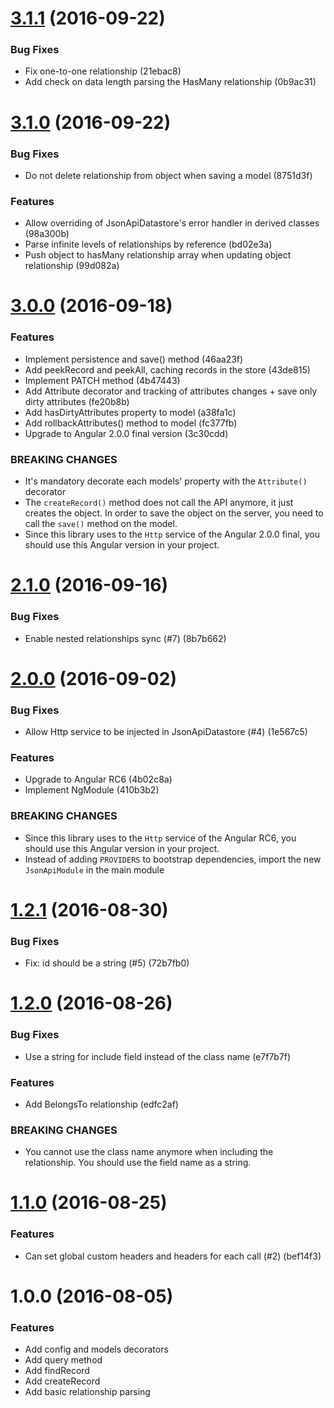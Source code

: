 # [3.1.1](https://github.com/ghidoz/angular2-jsonapi/compare/v3.1.0...v3.1.1) (2016-09-22)

### Bug Fixes
- Fix one-to-one relationship (21ebac8)
- Add check on data length parsing the HasMany relationship (0b9ac31)

# [3.1.0](https://github.com/ghidoz/angular2-jsonapi/compare/v3.0.0...v3.1.0) (2016-09-22)

### Bug Fixes
- Do not delete relationship from object when saving a model (8751d3f)

### Features
- Allow overriding of JsonApiDatastore's error handler in derived classes (98a300b)
- Parse infinite levels of relationships by reference (bd02e3a)
- Push object to hasMany relationship array when updating object relationship (99d082a)

# [3.0.0](https://github.com/ghidoz/angular2-jsonapi/compare/v2.1.0...v3.0.0) (2016-09-18)

### Features
- Implement persistence and save() method (46aa23f)
- Add peekRecord and peekAll, caching records in the store (43de815)
- Implement PATCH method (4b47443)
- Add Attribute decorator and tracking of attributes changes + save only dirty attributes (fe20b8b)
- Add hasDirtyAttributes property to model (a38fa1c)
- Add rollbackAttributes() method to model (fc377fb)
- Upgrade to Angular 2.0.0 final version (3c30cdd)

### BREAKING CHANGES
- It's mandatory decorate each models' property with the `Attribute()` decorator
- The `createRecord()` method does not call the API anymore, it just creates the object. In order to save the object on the server, you need to call the `save()` method on the model.
- Since this library uses to the `Http` service of the Angular 2.0.0 final, you should use this Angular version in your project.

# [2.1.0](https://github.com/ghidoz/angular2-jsonapi/compare/v2.0.0...v2.1.0) (2016-09-16)

### Bug Fixes
- Enable nested relationships sync (#7) (8b7b662)

# [2.0.0](https://github.com/ghidoz/angular2-jsonapi/compare/v1.2.1...v2.0.0) (2016-09-02)

### Bug Fixes
- Allow Http service to be injected in JsonApiDatastore (#4) (1e567c5)

### Features
- Upgrade to Angular RC6 (4b02c8a)
- Implement NgModule (410b3b2)

### BREAKING CHANGES
- Since this library uses to the `Http` service of the Angular RC6, you should use this Angular version in your project.
- Instead of adding `PROVIDERS` to bootstrap dependencies, import the new `JsonApiModule` in the main module

# [1.2.1](https://github.com/ghidoz/angular2-jsonapi/compare/v1.2.0...v1.2.1) (2016-08-30)

### Bug Fixes
- Fix: id should be a string (#5) (72b7fb0)

# [1.2.0](https://github.com/ghidoz/angular2-jsonapi/compare/v1.1.0...v1.2.0) (2016-08-26)

### Bug Fixes
- Use a string for include field instead of the class name (e7f7b7f)

### Features
- Add BelongsTo relationship (edfc2af)

### BREAKING CHANGES
- You cannot use the class name anymore when including the relationship. You should use the field name as a string. 

# [1.1.0](https://github.com/ghidoz/angular2-jsonapi/compare/v1.0.0...v1.1.0) (2016-08-25)

### Features
- Can set global custom headers and headers for each call (#2) (bef14f3)

# 1.0.0 (2016-08-05)

### Features
- Add config and models decorators
- Add query method
- Add findRecord
- Add createRecord
- Add basic relationship parsing